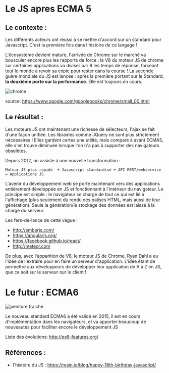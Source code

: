 # Le JS apres ECMA 5

## Le contexte :
Les différents acteurs ont réussi à se mettre d'accord sur un standard pour Javascript. 
C'est la première fois dans l'histoire de ce langage !

L'écosystème devient mature, l'arrivée de Chrome sur le marché va bousculer encore plus les rapports de force : la V8 du moteur JS de chrome sur certaines applications va diviser par 8 les temps de réponse, forceant tout le monde à revoir sa copie pour rester dans la course ! 
La seconde guère mondiale du JS est lancée : après la première portant sur le Standard, **la deuxième porte sur la performance**. Elle est toujours en cours.

![chrome](https://www.google.com/googlebooks/chrome/images/small/1.jpg)

source: https://www.google.com/googlebooks/chrome/small_00.html

## Le résultat :
Les moteurs JS ont maintenant une richesse de sélecteurs, l'ajax se fait d'une façon unifiée. Les librairies comme JQuery ne sont plus strictement nécessaires ! Elles gardent certes une utilité, mais comparé à avant ECMA5, elle s'en trouve diminuée lorsque l'on n'a pas à supporter des navigateurs obsolètes.

Depuis 2012, on assiste à une nouvelle transformation :

```
Moteur JS plus rapide  + Javascript standardisé + API REST/webservice = Applications JS
```

L'avenir du développement web se porte maintenant vers des applications entièrement développée en JS et fonctionnant à l'intérieur du navigateur. Le principe est simple : le navigateur se charge de tout ce qui est lié à l'affichage (plus seulement du rendu des balises HTML, mais aussi de leur génération). Seule la  génération/le stockage des données est laissé à la charge du serveur.

Les fers-de-lance de cette vague :
* http://emberjs.com/
* https://angularjs.org/
* https://facebook.github.io/react/
* http://meteor.com

De plus, avec l'apparition de V8, le moteur JS de Chrome,  Ryan Dahl a eu l'idée de l'extraire pour en faire un serveur d'application. L'idée étant de permettre aux développeurs de développer leur applicaiton de A à Z en JS, que ce soit sur le serveur our le client !

# Le futur : ECMA6
![peinture fraiche](http://www.pro-signalisation.fr/21225-product_prosignalisation/chevalet-caution-peinture-fraiche.jpg?frz-v10)

Le nouveau standard ECMA6 a été validé en 2015, il est en cours d'implémentation dans les navigateurs, et va apporter beaucoup de nouveautés pour faciliter encore le développement JS

Liste des évolutions: http://es6-features.org/


## Références :
* l'histoire du JS : https://resin.io/blog/happy-18th-birthday-javascript/
